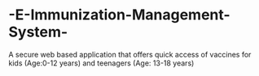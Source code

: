 # -E-Immunization-Management-System-
A secure web based application that offers quick access of vaccines for kids (Age:0-12 years) and teenagers (Age: 13-18 years)
